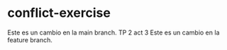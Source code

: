 # conflict-exercise
Este es un cambio en la main branch.
TP 2 act 3
Este es un cambio en la feature branch.
